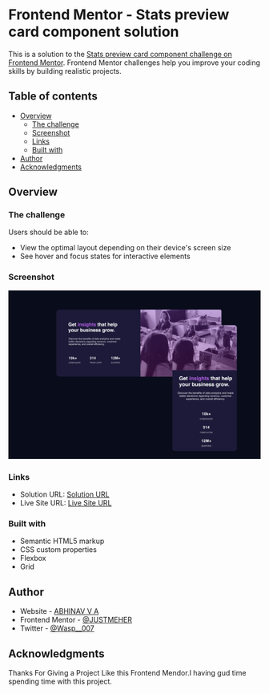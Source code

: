 # Frontend Mentor - Stats preview card component solution

This is a solution to the [Stats preview card component challenge on Frontend Mentor](https://www.frontendmentor.io/challenges/stats-preview-card-component-8JqbgoU62). Frontend Mentor challenges help you improve your coding skills by building realistic projects. 

## Table of contents

- [Overview](#overview)
  - [The challenge](#the-challenge)
  - [Screenshot](#screenshot)
  - [Links](#links)
  - [Built with](#built-with)
- [Author](#author)
- [Acknowledgments](#acknowledgments)


## Overview

### The challenge

Users should be able to:

- View the optimal layout depending on their device's screen size
- See hover and focus states for interactive elements

### Screenshot

![Screenshot](Screenshot.png)


### Links

- Solution URL: [Solution URL](https://github.com/JUSTMEHER/stats-frontend/)
- Live Site URL: [Live Site URL ](https://justmeher.github.io/stats-frontend)


### Built with

- Semantic HTML5 markup
- CSS custom properties
- Flexbox
- Grid



## Author

- Website - [ABHINAV V A](https://justmeher.github.io/ABHINAV/)
- Frontend Mentor - [@JUSTMEHER](https://www.frontendmentor.io/profile/JUSTMEHER)
- Twitter - [@Wasp__007](https://www.twitter.com/Wasp__007)

## Acknowledgments

Thanks For Giving a Project Like this Frontend Mendor.I having gud time spending time with this project.
